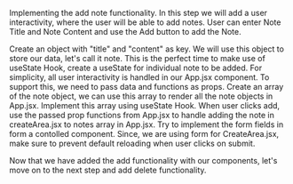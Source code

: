 Implementing the add note functionality.
In this step we will add a user interactivity, where the user will be able to add notes. User can enter Note Title and Note Content and use the Add button to add the Note.

Create an object with "title" and "content" as key. We will use this object to store our data, let's call it note.
This is the perfect time to make use of useState Hook, create a useState for individual note to be added.
For simplicity, all user interactivity is handled in our App.jsx component. To support this, we need to pass data and functions as props.
Create an array of the note object, we can use this array to render all the note objects in App.jsx. Implement this array using useState Hook.
When user clicks add, use the passed prop functions from App.jsx to handle adding the note in createArea.jsx to notes array in App.jsx.
Try to implement the form fields in form a contolled component. Since, we are using form for CreateArea.jsx, make sure to prevent default reloading when user clicks on submit.

Now that we have added the add functionality with our components, let's move on to the next step and add delete functionality.
